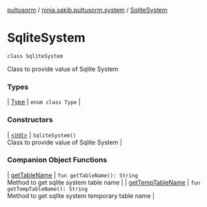 [pultusorm](../../index.md) / [ninja.sakib.pultusorm.system](../index.md) / [SqliteSystem](.)

# SqliteSystem

`class SqliteSystem`

Class to provide value of Sqlite System

### Types

| [Type](-type/index.md) | `enum class Type` |

### Constructors

| [&lt;init&gt;](-init-.md) | `SqliteSystem()`<br>Class to provide value of Sqlite System |

### Companion Object Functions

| [getTableName](get-table-name.md) | `fun getTableName(): String`<br>Method to get sqlite system table name |
| [getTempTableName](get-temp-table-name.md) | `fun getTempTableName(): String`<br>Method to get sqlite system temporary table name |

